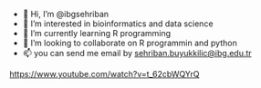 - 👋 Hi, I’m @ibgsehriban
- 👀 I’m interested in bioinformatics and data science
- 🌱 I’m currently learning R programming
- 💞️ I’m looking to collaborate on R programmin and python 
- 📫 you can send me email by sehriban.buyukkilic@ibg.edu.tr

https://www.youtube.com/watch?v=t_62cbWQYrQ


<!---
ibgsehriban/ibgsehriban is a ✨ special ✨ repository because its `README.md` (this file) appears on your GitHub profile.
You can click the Preview link to take a look at your changes.
--->
